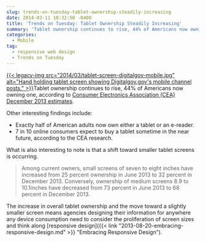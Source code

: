 ```yaml
---
slug: trends-on-tuesday-tablet-ownership-steadily-increasing
date: 2014-03-11 10:32:50 -0400
title: 'Trends on Tuesday: Tablet Ownership Steadily Increasing'
summary: 'Tablet ownership continues to rise, 44% of Americans now owning one, according to Consumer Electronics Association (CEA) December 2013  estimates. Other interesting findings include: Exactly half of American adults now own either a tablet or an e-reader. 7 in 10 online consumers expect'
categories:
  - Mobile
tag:
  - responsive web design
  - Trends on Tuesday
---
```


[{{< legacy-img src="2014/03/tablet-screen-digitalgov-mobile.jpg" alt="Hand holding tablet screen showing Digitalgov.gov's mobile channel posts." >}}](https://s3.amazonaws.com/digitalgov/_legacy-img/2014/03/tablet-screen-digitalgov-mobile.jpg)Tablet ownership continues to rise, 44% of Americans now owning one, according to [Consumer Electronics Association (CEA) December 2013  estimates](http://www.ce.org/News/News-Releases/Press-Releases/2013-Press-Releases/Tablet-Ownership-Rate-Reaches-New-High-of-44-Perce.aspx).
  
Other interesting findings include:

  * Exactly half of American adults now own either a tablet or an e-reader.
  * 7 in 10 online consumers expect to buy a tablet sometime in the near future, according to the CEA research.

What is also interesting to note is that a shift toward smaller tablet screens is occurring.

> Among current owners, small screens of seven to eight inches have increased from 25 percent ownership in June 2013 to 32 percent in December 2013. Conversely, ownership of medium screens 8.9 to 10.1inches have decreased from 73 percent in June 2013 to 68 percent in December 2013.

The increase in overall tablet ownership and the move toward a slightly smaller screen means agencies designing their information for anywhere any device consumption need to consider the proliferation of screen sizes and think along [responsive design]({{< link "2013-08-20-embracing-responsive-design.md" >}} "Embracing Responsive Design").